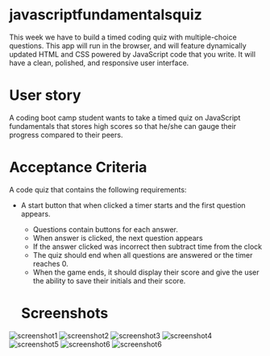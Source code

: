 # javascriptfundamentalsquiz

This week we have to build a timed coding quiz with multiple-choice questions. This app will run in the browser, and will feature dynamically updated HTML and CSS powered by JavaScript code that you write. It will have a clean, polished, and responsive user interface. 

# User story
A coding boot camp student wants to take a timed quiz on JavaScript fundamentals that stores high scores
so that he/she can gauge their progress compared to their peers.

# Acceptance Criteria

A code quiz that contains the following requirements:

* A start button that when clicked a timer starts and the first question appears.
 
  * Questions contain buttons for each answer.
  * When answer is clicked, the next question appears
  * If the answer clicked was incorrect then subtract time from the clock
  * The quiz should end when all questions are answered or the timer reaches 0.
  * When the game ends, it should display their score and give the user the ability to save their initials and their score.

  # Screenshots
![screenshot1](https://github.com/eramsk/javascriptfundamentalsquiz/blob/main/images/Screenshot1.png?raw=true)
![screenshot2](https://github.com/eramsk/javascriptfundamentalsquiz/blob/main/images/Screenshot2.png?raw=true)
![screenshot3](https://github.com/eramsk/javascriptfundamentalsquiz/blob/main/images/Screenshot3.png?raw=true)
![screenshot4](https://github.com/eramsk/javascriptfundamentalsquiz/blob/main/images/Screenshot4.png?raw=true)
![screenshot5](https://github.com/eramsk/javascriptfundamentalsquiz/blob/main/images/Screenshot5.png?raw=true)
![screenshot6](https://github.com/eramsk/javascriptfundamentalsquiz/blob/main/images/Screenshot6.png?raw=true)
![screenshot6](https://github.com/eramsk/javascriptfundamentalsquiz/blob/main/images/Screenshot7.png?raw=true)
